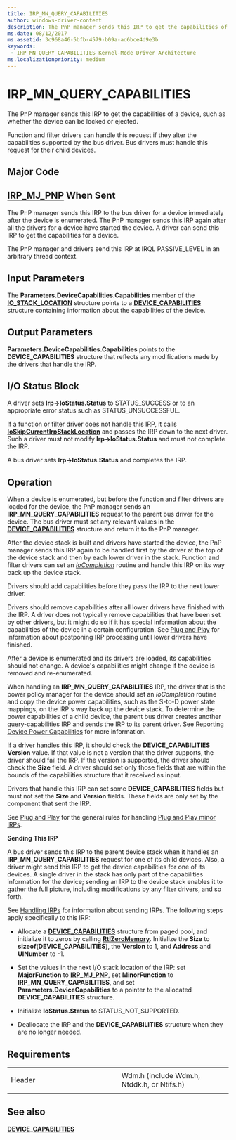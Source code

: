 ```yaml
---
title: IRP_MN_QUERY_CAPABILITIES
author: windows-driver-content
description: The PnP manager sends this IRP to get the capabilities of a device, such as whether the device can be locked or ejected.Function and filter drivers can handle this request if they alter the capabilities supported by the bus driver.
ms.date: 08/12/2017
ms.assetid: 3c968a46-5bfb-4579-b09a-ad6bce4d9e3b
keywords:
 - IRP_MN_QUERY_CAPABILITIES Kernel-Mode Driver Architecture
ms.localizationpriority: medium
---
```


# IRP\_MN\_QUERY\_CAPABILITIES


The PnP manager sends this IRP to get the capabilities of a device, such as whether the device can be locked or ejected.

Function and filter drivers can handle this request if they alter the capabilities supported by the bus driver. Bus drivers must handle this request for their child devices.

Major Code
----------

[**IRP\_MJ\_PNP**](irp-mj-pnp.md)
When Sent
---------

The PnP manager sends this IRP to the bus driver for a device immediately after the device is enumerated. The PnP manager sends this IRP again after all the drivers for a device have started the device. A driver can send this IRP to get the capabilities for a device.

The PnP manager and drivers send this IRP at IRQL PASSIVE\_LEVEL in an arbitrary thread context.

## Input Parameters


The **Parameters.DeviceCapabilities.Capabilities** member of the [**IO\_STACK\_LOCATION**](https://msdn.microsoft.com/library/windows/hardware/ff550659) structure points to a [**DEVICE\_CAPABILITIES**](https://msdn.microsoft.com/library/windows/hardware/ff543095) structure containing information about the capabilities of the device.

## Output Parameters


**Parameters.DeviceCapabilities.Capabilities** points to the **DEVICE\_CAPABILITIES** structure that reflects any modifications made by the drivers that handle the IRP.

## I/O Status Block


A driver sets **Irp-&gt;IoStatus.Status** to STATUS\_SUCCESS or to an appropriate error status such as STATUS\_UNSUCCESSFUL.

If a function or filter driver does not handle this IRP, it calls [**IoSkipCurrentIrpStackLocation**](https://msdn.microsoft.com/library/windows/hardware/ff550355) and passes the IRP down to the next driver. Such a driver must not modify **Irp-&gt;IoStatus.Status** and must not complete the IRP.

A bus driver sets **Irp-&gt;IoStatus.Status** and completes the IRP.

Operation
---------

When a device is enumerated, but before the function and filter drivers are loaded for the device, the PnP manager sends an **IRP\_MN\_QUERY\_CAPABILITIES** request to the parent bus driver for the device. The bus driver must set any relevant values in the [**DEVICE\_CAPABILITIES**](https://msdn.microsoft.com/library/windows/hardware/ff543095) structure and return it to the PnP manager.

After the device stack is built and drivers have started the device, the PnP manager sends this IRP again to be handled first by the driver at the top of the device stack and then by each lower driver in the stack. Function and filter drivers can set an [*IoCompletion*](https://msdn.microsoft.com/library/windows/hardware/ff548354) routine and handle this IRP on its way back up the device stack.

Drivers should add capabilities before they pass the IRP to the next lower driver.

Drivers should remove capabilities after all lower drivers have finished with the IRP. A driver does not typically remove capabilities that have been set by other drivers, but it might do so if it has special information about the capabilities of the device in a certain configuration. See [Plug and Play](https://msdn.microsoft.com/library/windows/hardware/ff547125) for information about postponing IRP processing until lower drivers have finished.

After a device is enumerated and its drivers are loaded, its capabilities should not change. A device's capabilities might change if the device is removed and re-enumerated.

When handling an **IRP\_MN\_QUERY\_CAPABILITIES** IRP, the driver that is the power policy manager for the device should set an *IoCompletion* routine and copy the device power capabilities, such as the S-to-D power state mappings, on the IRP's way back up the device stack. To determine the power capabilities of a child device, the parent bus driver creates another query-capabilities IRP and sends the IRP to its parent driver. See [Reporting Device Power Capabilities](https://msdn.microsoft.com/library/windows/hardware/ff561058) for more information.

If a driver handles this IRP, it should check the **DEVICE\_CAPABILITIES** **Version** value. If that value is not a version that the driver supports, the driver should fail the IRP. If the version is supported, the driver should check the **Size** field. A driver should set only those fields that are within the bounds of the capabilities structure that it received as input.

Drivers that handle this IRP can set some **DEVICE\_CAPABILITIES** fields but must not set the **Size** and **Version** fields. These fields are only set by the component that sent the IRP.

See [Plug and Play](https://msdn.microsoft.com/library/windows/hardware/ff547125) for the general rules for handling [Plug and Play minor IRPs](plug-and-play-minor-irps.md).

**Sending This IRP**

A bus driver sends this IRP to the parent device stack when it handles an **IRP\_MN\_QUERY\_CAPABILITIES** request for one of its child devices. Also, a driver might send this IRP to get the device capabilities for one of its devices. A single driver in the stack has only part of the capabilities information for the device; sending an IRP to the device stack enables it to gather the full picture, including modifications by any filter drivers, and so forth.

See [Handling IRPs](https://msdn.microsoft.com/library/windows/hardware/ff546847) for information about sending IRPs. The following steps apply specifically to this IRP:

-   Allocate a [**DEVICE\_CAPABILITIES**](https://msdn.microsoft.com/library/windows/hardware/ff543095) structure from paged pool, and initialize it to zeros by calling [**RtlZeroMemory**](https://msdn.microsoft.com/library/windows/hardware/ff563610). Initialize the **Size** to **sizeof**(**DEVICE\_CAPABILITIES**), the **Version** to 1, and **Address** and **UINumber** to -1.

-   Set the values in the next I/O stack location of the IRP: set **MajorFunction** to [**IRP\_MJ\_PNP**](irp-mj-pnp.md), set **MinorFunction** to **IRP\_MN\_QUERY\_CAPABILITIES**, and set **Parameters.DeviceCapabilities** to a pointer to the allocated **DEVICE\_CAPABILITIES** structure.

-   Initialize **IoStatus.Status** to STATUS\_NOT\_SUPPORTED.

-   Deallocate the IRP and the **DEVICE\_CAPABILITIES** structure when they are no longer needed.

Requirements
------------

<table>
<colgroup>
<col width="50%" />
<col width="50%" />
</colgroup>
<tbody>
<tr class="odd">
<td><p>Header</p></td>
<td>Wdm.h (include Wdm.h, Ntddk.h, or Ntifs.h)</td>
</tr>
</tbody>
</table>

## See also


[**DEVICE\_CAPABILITIES**](https://msdn.microsoft.com/library/windows/hardware/ff543095)

 

 




